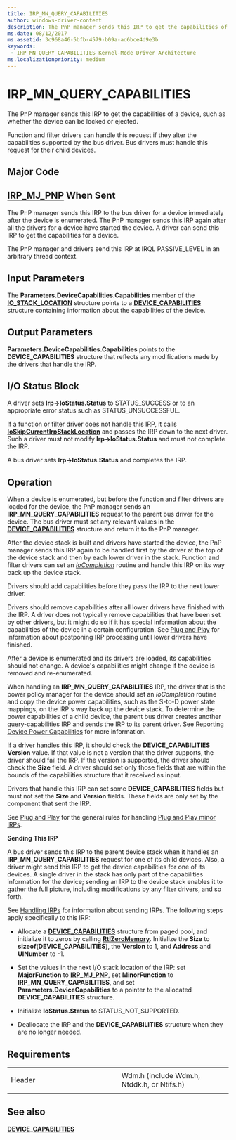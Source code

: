 ```yaml
---
title: IRP_MN_QUERY_CAPABILITIES
author: windows-driver-content
description: The PnP manager sends this IRP to get the capabilities of a device, such as whether the device can be locked or ejected.Function and filter drivers can handle this request if they alter the capabilities supported by the bus driver.
ms.date: 08/12/2017
ms.assetid: 3c968a46-5bfb-4579-b09a-ad6bce4d9e3b
keywords:
 - IRP_MN_QUERY_CAPABILITIES Kernel-Mode Driver Architecture
ms.localizationpriority: medium
---
```


# IRP\_MN\_QUERY\_CAPABILITIES


The PnP manager sends this IRP to get the capabilities of a device, such as whether the device can be locked or ejected.

Function and filter drivers can handle this request if they alter the capabilities supported by the bus driver. Bus drivers must handle this request for their child devices.

Major Code
----------

[**IRP\_MJ\_PNP**](irp-mj-pnp.md)
When Sent
---------

The PnP manager sends this IRP to the bus driver for a device immediately after the device is enumerated. The PnP manager sends this IRP again after all the drivers for a device have started the device. A driver can send this IRP to get the capabilities for a device.

The PnP manager and drivers send this IRP at IRQL PASSIVE\_LEVEL in an arbitrary thread context.

## Input Parameters


The **Parameters.DeviceCapabilities.Capabilities** member of the [**IO\_STACK\_LOCATION**](https://msdn.microsoft.com/library/windows/hardware/ff550659) structure points to a [**DEVICE\_CAPABILITIES**](https://msdn.microsoft.com/library/windows/hardware/ff543095) structure containing information about the capabilities of the device.

## Output Parameters


**Parameters.DeviceCapabilities.Capabilities** points to the **DEVICE\_CAPABILITIES** structure that reflects any modifications made by the drivers that handle the IRP.

## I/O Status Block


A driver sets **Irp-&gt;IoStatus.Status** to STATUS\_SUCCESS or to an appropriate error status such as STATUS\_UNSUCCESSFUL.

If a function or filter driver does not handle this IRP, it calls [**IoSkipCurrentIrpStackLocation**](https://msdn.microsoft.com/library/windows/hardware/ff550355) and passes the IRP down to the next driver. Such a driver must not modify **Irp-&gt;IoStatus.Status** and must not complete the IRP.

A bus driver sets **Irp-&gt;IoStatus.Status** and completes the IRP.

Operation
---------

When a device is enumerated, but before the function and filter drivers are loaded for the device, the PnP manager sends an **IRP\_MN\_QUERY\_CAPABILITIES** request to the parent bus driver for the device. The bus driver must set any relevant values in the [**DEVICE\_CAPABILITIES**](https://msdn.microsoft.com/library/windows/hardware/ff543095) structure and return it to the PnP manager.

After the device stack is built and drivers have started the device, the PnP manager sends this IRP again to be handled first by the driver at the top of the device stack and then by each lower driver in the stack. Function and filter drivers can set an [*IoCompletion*](https://msdn.microsoft.com/library/windows/hardware/ff548354) routine and handle this IRP on its way back up the device stack.

Drivers should add capabilities before they pass the IRP to the next lower driver.

Drivers should remove capabilities after all lower drivers have finished with the IRP. A driver does not typically remove capabilities that have been set by other drivers, but it might do so if it has special information about the capabilities of the device in a certain configuration. See [Plug and Play](https://msdn.microsoft.com/library/windows/hardware/ff547125) for information about postponing IRP processing until lower drivers have finished.

After a device is enumerated and its drivers are loaded, its capabilities should not change. A device's capabilities might change if the device is removed and re-enumerated.

When handling an **IRP\_MN\_QUERY\_CAPABILITIES** IRP, the driver that is the power policy manager for the device should set an *IoCompletion* routine and copy the device power capabilities, such as the S-to-D power state mappings, on the IRP's way back up the device stack. To determine the power capabilities of a child device, the parent bus driver creates another query-capabilities IRP and sends the IRP to its parent driver. See [Reporting Device Power Capabilities](https://msdn.microsoft.com/library/windows/hardware/ff561058) for more information.

If a driver handles this IRP, it should check the **DEVICE\_CAPABILITIES** **Version** value. If that value is not a version that the driver supports, the driver should fail the IRP. If the version is supported, the driver should check the **Size** field. A driver should set only those fields that are within the bounds of the capabilities structure that it received as input.

Drivers that handle this IRP can set some **DEVICE\_CAPABILITIES** fields but must not set the **Size** and **Version** fields. These fields are only set by the component that sent the IRP.

See [Plug and Play](https://msdn.microsoft.com/library/windows/hardware/ff547125) for the general rules for handling [Plug and Play minor IRPs](plug-and-play-minor-irps.md).

**Sending This IRP**

A bus driver sends this IRP to the parent device stack when it handles an **IRP\_MN\_QUERY\_CAPABILITIES** request for one of its child devices. Also, a driver might send this IRP to get the device capabilities for one of its devices. A single driver in the stack has only part of the capabilities information for the device; sending an IRP to the device stack enables it to gather the full picture, including modifications by any filter drivers, and so forth.

See [Handling IRPs](https://msdn.microsoft.com/library/windows/hardware/ff546847) for information about sending IRPs. The following steps apply specifically to this IRP:

-   Allocate a [**DEVICE\_CAPABILITIES**](https://msdn.microsoft.com/library/windows/hardware/ff543095) structure from paged pool, and initialize it to zeros by calling [**RtlZeroMemory**](https://msdn.microsoft.com/library/windows/hardware/ff563610). Initialize the **Size** to **sizeof**(**DEVICE\_CAPABILITIES**), the **Version** to 1, and **Address** and **UINumber** to -1.

-   Set the values in the next I/O stack location of the IRP: set **MajorFunction** to [**IRP\_MJ\_PNP**](irp-mj-pnp.md), set **MinorFunction** to **IRP\_MN\_QUERY\_CAPABILITIES**, and set **Parameters.DeviceCapabilities** to a pointer to the allocated **DEVICE\_CAPABILITIES** structure.

-   Initialize **IoStatus.Status** to STATUS\_NOT\_SUPPORTED.

-   Deallocate the IRP and the **DEVICE\_CAPABILITIES** structure when they are no longer needed.

Requirements
------------

<table>
<colgroup>
<col width="50%" />
<col width="50%" />
</colgroup>
<tbody>
<tr class="odd">
<td><p>Header</p></td>
<td>Wdm.h (include Wdm.h, Ntddk.h, or Ntifs.h)</td>
</tr>
</tbody>
</table>

## See also


[**DEVICE\_CAPABILITIES**](https://msdn.microsoft.com/library/windows/hardware/ff543095)

 

 




